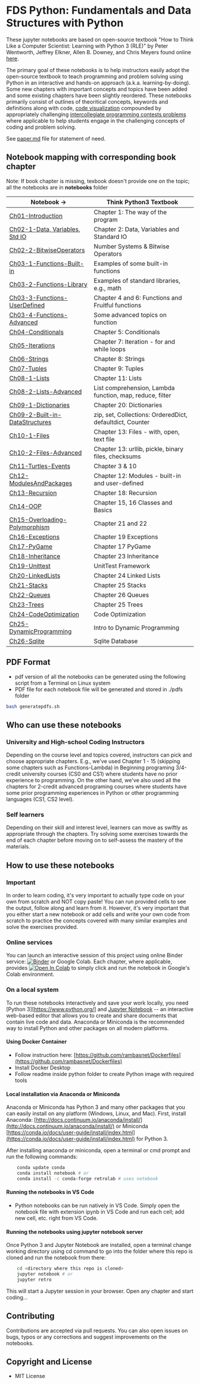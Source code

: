 # FDS Python: Fundamentals and Data Structures with Python

These jupyter notebooks are based on open-source textbook "How to Think Like a Computer Scientist: Learning with Python 3 (RLE)" by Peter Wentworth, Jeffrey Elkner, Allen B. Downey, and Chris Meyers found online [here](http://openbookproject.net/thinkcs/python/english3e/index.html).

The primary goal of these notebooks is to help instructors easily adopt the open-source textbook to teach programming and problem solving using Python in an interactive and hands-on approach (a.k.a. learning-by-doing). Some new chapters with important concepts and topics have been added and some existing chapters have been slightly reordered. These notebooks primarily consist of outlines of theoritical concepts, keywords and definitions along with code, [code visualization](https://pythontutor.com) compounded by appropriately challenging [intercollegiate programming contests problems](https://open.kattis.com) where applicable to help students engage in the challenging concepts of coding and problem solving.

See [paper.md](paper.md) file for statement of need.

## Notebook mapping with corresponding book chapter

Note: If book chapter is missing, texbook doesn't provide one on the topic; all the notebooks are in **notebooks** folder

| Notebook ->                                                            | Think Python3 Textbook                                   |
| ---------------------------------------------------------------------- | -------------------------------------------------------- |
| [Ch01-Introduction](Ch01-Introduction.ipynb)                           | Chapter 1: The way of the program                        |
| [Ch02-1-Data, Variables, Std IO](Ch02-1-Data-Variables-StdIO.ipynb)    | Chapter 2: Data, Variables and Standard IO               |
| [Ch02-2-BitwiseOperators](Ch02-2-BitwiseOperators.ipynb)               | Number Systems & Bitwise Operators                       |
| [Ch03-1-Functions-Built-in](Ch03-1-Functions-Built-in.ipynb)           | Examples of some built-in functions                      |
| [Ch03-2-Functions-Library](Ch03-2-Functions-Library.ipynb)             | Examples of standard libraries, e.g., math               |
| [Ch03-3-Functions-UserDefined](Ch03-3-Functions-UserDefined.ipynb)     | Chapter 4 and 6: Functions and Fruitful functions        |
| [Ch03-4-Functions-Advanced](Ch03-4-Functions-Advanced.ipynb)           | Some advanced topics on function                         |
| [Ch04-Conditionals](Ch04-Conditionals.ipynb)                           | Chapter 5: Conditionals                                  |
| [Ch05-Iterations](Ch05-Iterations.ipynb)                               | Chapter 7: Iteration - for and while loops               |
| [Ch06-Strings](Ch06-Strings.ipynb)                                     | Chapter 8: Strings                                       |
| [Ch07-Tuples](Ch07-Tuples.ipynb)                                       | Chapter 9: Tuples                                        |
| [Ch08-1-Lists](Ch08-1-Lists.ipynb)                                     | Chapter 11: Lists                                        |
| [Ch08-2-Lists-Advanced](Ch08-2-Lists-Comprehension-Lambda.ipynb)       | List comprehension, Lambda function, map, reduce, filter |
| [Ch09-1-Dictionaries](Ch09-1-Dictionaries.ipynb)                       | Chapter 20: Dictionaries                                 |
| [Ch09-2-Built-in-DataStructures](Ch09-2-Built-in-DataStructures.ipynb) | zip, set, Collections: OrderedDict, defaultdict, Counter |
| [Ch10-1-Files](Ch10-1-Files.ipynb)                                     | Chapter 13: Files - with, open, text file                |
| [Ch10-2-Files-Advanced](Ch10-2-Files-Advanced.ipynb)                   | Chapter 13: urllib, pickle, binary files, checksums      |
| [Ch11-Turtles-Events](Ch11-Turtles-Events.ipynb)                       | Chapter 3 & 10                                           |
| [Ch12-ModulesAndPackages](Ch12-Modules.ipynb)                          | Chapter 12: Modules - built-in and user-defined          |
| [Ch13-Recursion](Ch13-Recursion.ipynb)                                 | Chapter 18: Recursion                                    |
| [Ch14-OOP](Ch14-OOP.ipynb)                                             | Chapter 15, 16 Classes and Basics                        |
| [Ch15-Overloading-Polymorphism](Ch15-Overloading-Polymorphism.ipynb)   | Chapter 21 and 22                                        |
| [Ch16-Exceptions](Ch16-Exceptions.ipynb)                               | Chapter 19 Exceptions                                    |
| [Ch17-PyGame](Ch17-PyGame.ipynb)                                       | Chapter 17 PyGame                                        |
| [Ch18-Inheritance](Ch18-Inheritance.ipynb)                             | Chapter 23 Inheritance                                   |
| [Ch19-Unittest](Ch19-UnitTest.ipynb)                                   | UnitTest Framework                                       |
| [Ch20-LinkedLists](Ch20-LinkedLists.ipynb)                             | Chapter 24 Linked Lists                                  |
| [Ch21-Stacks](Ch21-Stacks.ipynb)                                       | Chapter 25 Stacks                                        |
| [Ch22-Queues](Ch22-Queues.ipynb)                                       | Chapter 26 Queues                                        |
| [Ch23-Trees](Ch23-Trees.ipynb)                                         | Chapter 25 Trees                                         |
| [Ch24-CodeOptimization](Ch24-CodeOptimization-ExecutionTime.ipynb)     | Code Optimization                                        |
| [Ch25-DynamicProgramming](Ch25-DynamicProgramming.ipynb)               | Intro to Dynamic Programming                             |
| [Ch26-Sqlite](Ch26-SqliteDB.ipynb)                                     | Sqlite Database                                          |

## PDF Format

- pdf version of all the notebooks can be generated using the following script from a Terminal on Linux system
- PDF file for each notebook file will be generated and stored in ./pdfs folder

```bash
bash generatepdfs.sh
```

## Who can use these notebooks

### University and High-school Coding Instructors

Depending on the course level and topics covered, instructors can pick and choose appropriate chapters. E.g., we've used Chapter 1 - 15 (skipping some chapters such as Functions-Lambda) in Beginning programing 3/4-credit university courses (CS0 and CS1) where students have no prior experience to programming. On the other hand, we've also used all the chapters for 2-credit advanced programing courses where students have some prior programming experiences in Python or other programming languages (CS1, CS2 level).

### Self learners

Depending on their skill and interest level, learners can move as swiftly as appropriate through the chapters. Try solving some exercises towards the end of each chapter before moving on to self-assess the mastery of the materials.

## How to use these notebooks

### Important

In order to learn coding, it's very important to actually type code on your own from scratch and NOT copy paste! You can run provided cells to see the output, follow along and learn from it. However, it's very important that you either start a new notebook or add cells and write your own code from scratch to practice the concepts covered with many similar examples and solve the exercises provided.

### Online services

You can launch an interactive session of this project using online Binder service:
[![Binder](https://mybinder.org/badge_logo.svg)](https://mybinder.org/v2/gh/rambasnet/thinkpythonnotebooks/master) or Google Colab. Each chapter, where applicable, provides [![Open In Colab](https://colab.research.google.com/assets/colab-badge.svg)](https://colab.research.google.com) to simply click and run the notebook in Google's Colab environment.

### On a local system

To run these notebooks interactively and save your work locally, you need [Python 3][https://www.python.org/] and [Jupyter Notebook](http://jupyter.org/) -- an interactive web-based editor that allows you to create and share documents that contain live code and data. Anaconda or Miniconda is the recommended way to install Python and other packages on all modern platforms.

#### Using Docker Container

- Follow instruction here: [https://github.com/rambasnet/Dockerfiles](https://github.com/rambasnet/Dockerfiles)
- Install Docker Desktop
- Follow readme inside python folder to create Python image with required tools

#### Local installation via Anaconda or Miniconda

Anaconda or Miniconda has Python 3 and many other packages that you can easily install on any platform (Windows, Linux, and Mac). First, install Anaconda: [http://docs.continuum.io/anaconda/install/](http://docs.continuum.io/anaconda/install/) or Miniconda [https://conda.io/docs/user-guide/install/index.html](https://conda.io/docs/user-guide/install/index.html) for Python 3.

After installing anaconda or miniconda, open a terminal or cmd prompt and run the following commands:

```bash
    conda update conda
    conda install notebook # or
    conda install -c conda-forge retrolab # uses notebook
```

#### Running the notebooks in VS Code

- Python notebooks can be run natively in VS Code. Simply open the notebook file with extension ipynb in VS Code and run each cell; add new cell, etc. right from VS Code.

#### Running the notebooks using jupyter notebook server

Once Python 3 and Jupyter Notebook are installed, open a terminal change working directory using cd command to go into the folder where this repo is cloned and run the notebook from there:

```bash
    cd <directory where this repo is cloned>
    jupyter notebook # or
    jupyter retro
```

This will start a Jupyter session in your browser. Open any chapter and start coding...

## Contributing

Contributions are accepted via pull requests. You can also open issues on bugs, typos or any corrections and suggest improvements on the notebooks.

## Copyright and License

- MIT License
